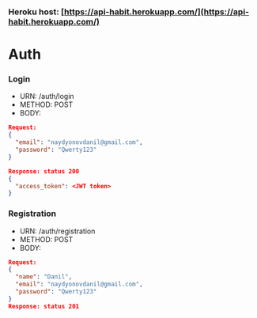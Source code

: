 ### Heroku host: [https://api-habit.herokuapp.com/](https://api-habit.herokuapp.com/)

# Auth
### Login
* URN: /auth/login
* METHOD: POST
* BODY: 
```json
Request:
{
  "email": "naydyonovdanil@gmail.com",
  "password": "Qwerty123"
}

Response: status 200
{
  "access_token": <JWT token>
}
```
### Registration
* URN: /auth/registration
* METHOD: POST
* BODY: 
```json
Request:
{
  "name": "Danil",
  "email": "naydyonovdanil@gmail.com",
  "password": "Qwerty123"
}
Response: status 201
```
